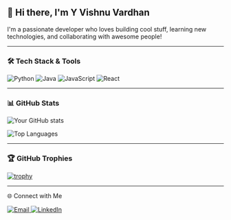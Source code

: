 ## 👋 Hi there, I'm Y Vishnu Vardhan

I'm a passionate developer who loves building cool stuff, learning new technologies, and collaborating with awesome people!

---

### 🛠 Tech Stack & Tools

![Python](https://img.shields.io/badge/Python-3670A0?style=for-the-badge&logo=python&logoColor=fff)
![Java](https://img.shields.io/badge/Java-ED8B00?style=for-the-badge&logo=openjdk&logoColor=white)
![JavaScript](https://img.shields.io/badge/JavaScript-F7DF1E?style=for-the-badge&logo=javascript&logoColor=black)
![React](https://img.shields.io/badge/React-20232A?style=for-the-badge&logo=react&logoColor=61DAFB)

---

### 📊 GitHub Stats

![Your GitHub stats](https://github-readme-stats.vercel.app/api?username=vishnuyarapu12&show_icons=true&theme=radical)

![Top Languages](https://github-readme-stats.vercel.app/api/top-langs/?username=vishnuyarapu12&layout=compact&theme=radical)

---

### 🏆 GitHub Trophies

[![trophy](https://github-profile-trophy.vercel.app/?username=vishnuyarapu12&theme=matrix&column=7)](https://github.com/ryo-ma/github-profile-trophy)

---

🌐 Connect with Me

<p align="left">
  <a href="mailto:" target="_blank">
    <img src="https://img.shields.io/badge/Email-D14836?style=for-the-badge&logo=gmail&logoColor=white" alt="Email" />
  </a>
  <a href="https://linkedin.com/in/yarapu-vishnuvardhan" target="_blank">
    <img src="https://img.shields.io/badge/LinkedIn-0A66C2?style=for-the-badge&logo=linkedin&logoColor=white" alt="LinkedIn" />
  </a>
</p>
